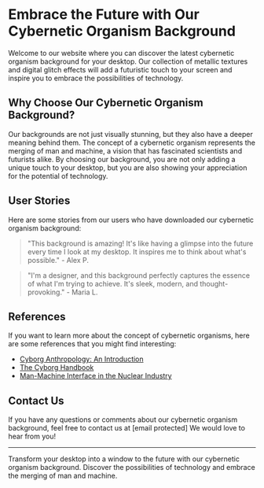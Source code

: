 <!--font:Playfair Display-->

# Embrace the Future with Our Cybernetic Organism Background

Welcome to our website where you can discover the latest cybernetic organism background for your desktop. Our collection of metallic textures and digital glitch effects will add a futuristic touch to your screen and inspire you to embrace the possibilities of technology.

## Why Choose Our Cybernetic Organism Background?

Our backgrounds are not just visually stunning, but they also have a deeper meaning behind them. The concept of a cybernetic organism represents the merging of man and machine, a vision that has fascinated scientists and futurists alike. By choosing our background, you are not only adding a unique touch to your desktop, but you are also showing your appreciation for the potential of technology.

## User Stories

Here are some stories from our users who have downloaded our cybernetic organism background:

> "This background is amazing! It's like having a glimpse into the future every time I look at my desktop. It inspires me to think about what's possible." - Alex P.

> "I'm a designer, and this background perfectly captures the essence of what I'm trying to achieve. It's sleek, modern, and thought-provoking." - Maria L.

## References

If you want to learn more about the concept of cybernetic organisms, here are some references that you might find interesting:

- [Cyborg Anthropology: An Introduction](#)
- [The Cyborg Handbook](#)
- [Man-Machine Interface in the Nuclear Industry](#)

## Contact Us

If you have any questions or comments about our cybernetic organism background, feel free to contact us at [email protected] We would love to hear from you!

---

Transform your desktop into a window to the future with our cybernetic organism background. Discover the possibilities of technology and embrace the merging of man and machine.

<!--

Write me content for website with wallpaper which alt text is:

"A stylized illustration of a cybernetic organism, with metallic textures and digital glitch effects."

The name/title of the page should not be 1:1 copy of the alt text but rather a real content of the website which is using this wallpaper.

- Use markdown format 
- Start with heading
- Heading should be short and concise
- The content should look like a real website 
- The website should not be about the wallpaper, wallpaper is just a related background
- Heading should be contain work "wallpaper" or "background"
- Include real sections like references, contact, user stories, etc. use things relevant to the page purpose.
- Feel free to use structure like headings, bullets, numbering, blockquotes, paragraphs, horizontal lines, etc.
- You can use formatting like bold or _italic_
- You can include UTF-8 emojis
- Links should be only #hash anchors (and you can refer to the document itself)
- Do not include images


---


# Cybernetic Organism Wallpaper for Your Futuristic Desktop

Welcome to our website where you can download the latest cybernetic organism wallpaper for your desktop. Our collection of metallic textures and digital glitch effects will transform your screen into a futuristic masterpiece.

## Why Choose Our Cybernetic Organism Wallpaper?

Our wallpapers are not just visually stunning, but they also have a deeper meaning behind them. The cybernetic organism represents the merging of man and machine, a concept that has fascinated scientists and futurists alike. By choosing our wallpaper, you are not only adding a unique touch to your desktop, but you are also showing your appreciation for the possibilities of technology.

## User Stories

Here are some stories from our users who have downloaded our cybernetic organism wallpaper:

> "I love this wallpaper! It's like having a piece of the future on my desktop. Every time I look at it, I'm reminded of the endless possibilities of technology." - John D.

> "I work in the tech industry, and this wallpaper perfectly captures the essence of what we're trying to achieve. It's sleek, modern, and thought-provoking." - Sarah K.

## References

If you want to learn more about the concept of cybernetic organisms, here are some references that you might find interesting:

- [Cyborg Anthropology: An Introduction](#)
- [The Cyborg Handbook](#)
- [Man-Machine Interface in the Nuclear Industry](#)

## Contact Us

If you have any questions or comments about our cybernetic organism wallpaper, feel free to contact us at [email protected] We would love to hear from you!

---

Transform your desktop into a futuristic masterpiece with our cybernetic organism wallpaper. Download now and join the movement towards a world where man and machine merge into one.


---


Heading should not include word "wallpaper". The website should not be about the wallpaper itself, wallpaper is just a related background, rewrite whole content.


---


Heading should not include word "wallpaper". The website should not be about the wallpaper itself, wallpaper is just a related background, rewrite whole content.


---


# Embrace the Future with Our Cybernetic Organism Background

Welcome to our website where you can discover the latest cybernetic organism background for your desktop. Our collection of metallic textures and digital glitch effects will add a futuristic touch to your screen and inspire you to embrace the possibilities of technology.

## Why Choose Our Cybernetic Organism Background?

Our backgrounds are not just visually stunning, but they also have a deeper meaning behind them. The concept of a cybernetic organism represents the merging of man and machine, a vision that has fascinated scientists and futurists alike. By choosing our background, you are not only adding a unique touch to your desktop, but you are also showing your appreciation for the potential of technology.

## User Stories

Here are some stories from our users who have downloaded our cybernetic organism background:

> "This background is amazing! It's like having a glimpse into the future every time I look at my desktop. It inspires me to think about what's possible." - Alex P.

> "I'm a designer, and this background perfectly captures the essence of what I'm trying to achieve. It's sleek, modern, and thought-provoking." - Maria L.

## References

If you want to learn more about the concept of cybernetic organisms, here are some references that you might find interesting:

- [Cyborg Anthropology: An Introduction](#)
- [The Cyborg Handbook](#)
- [Man-Machine Interface in the Nuclear Industry](#)

## Contact Us

If you have any questions or comments about our cybernetic organism background, feel free to contact us at [email protected] We would love to hear from you!

---

Transform your desktop into a window to the future with our cybernetic organism background. Discover the possibilities of technology and embrace the merging of man and machine.

-->
